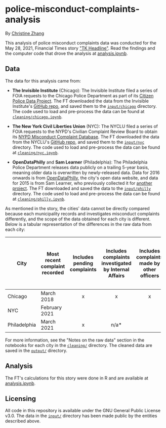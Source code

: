 # police-misconduct-complaints-analysis

By [Christine Zhang](mailto:christine.zhang@ft.com)

This analysis of police misconduct complaints data was conducted for the May 28, 2021, Financial Times story ["TK Headline"](). Read the findings and the computer code that drove the analysis at [analysis.ipynb]().

## Data

The data for this analysis came from:

- **The Invisible Institute** (Chicago): The Invisible Institute filed a series of FOIA requests to the Chicago Police Department as part of its [Citizen Police Data Project](https://invisible.institute/police-data). The FT downloaded the data from the Invisible Institute's [GitHub repo](https://github.com/invinst/chicago-police-data/), and saved them to the [`input/chicago`]() directory. The code used to load and pre-process the data can be found at [`cleaning/chicago.ipynb`]().

- **The New York Civil Liberties Union** (NYC): The NYCLU filed a series of FOIA requests to the NYPD's Civilian Complaint Review Board to obtain its [NYPD Misconduct Complaint Database](https://www.nyclu.org/en/campaigns/nypd-misconduct-database). The FT downloaded the data from the NYCLU's [GitHub repo](https://github.com/new-york-civil-liberties-union/NYPD-Misconduct-Complaint-Database-Updated), and saved them to the [`input/nyc`]() directory. The code used to load and pre-process the data can be found at [`cleaning/nyc.ipynb`]().

- **OpenDataPhilly** and **Sam Learner** (Philadelphia): The Philadelphia Police Department releases data publicly on a trailing 5-year basis, meaning older data is overwritten by newly-released data. Data for 2016 onwards is from [OpenDataPhilly](https://www.opendataphilly.org/dataset/police-complaints), the city's open data website, and data for 2015 is from Sam Learner, who previously collected it for [another project](https://github.com/sdl60660/philly_police_complaints). The FT downloaded and saved the data to the [`input/philly`]() directory. The code used to load and pre-process the data can be found at [`cleaning/philly.ipynb`]().

As mentioned in the story, the cities' data cannot be directly compared because each municipality records and investigates misconduct complaints differently, and the scope of the data obtained for each city is different. Below is a tabular representation of the differences in the raw data from each city:

| City 	| Most recent complaint recorded 	| Includes pending complaints 	| Includes complaints investigated by Internal Affairs 	| Includes complaints made by other officers 	| Multiple officers can be named under a single complaint 	| The same officer be named in multiple allegations under a single complaint 	| Each row in the data is a separate allegation 	|
|-	|-	|:-:	|:-:	|:-:	|:-:	|:-:	|:-:	|
| Chicago 	| March 2018 	| x 	| x 	| x 	| x 	|  	| x 	|
| NYC 	| February 2021 	|  	|  	|  	| x 	| x 	| x 	|
| Philadelphia | March 2021 	| x 	| n/a* 	|  	| x 	| x 	| x 	|

For more information, see the "Notes on the raw data" section in the notebooks for each city in the [`cleaning/`]() directory. The cleaned data are saved in the [`output/`]() directory.

## Analysis

The FT's calculations for this story were done in R and are available at [analysis.ipynb]().


## Licensing

All code in this repository is available under the GNU General Public License v3.0. The data in the [`input/`]() directory has been made public by the entities described above.
